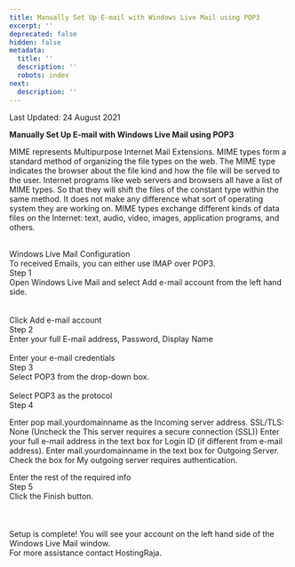 ```yaml
---
title: Manually Set Up E-mail with Windows Live Mail using POP3
excerpt: ''
deprecated: false
hidden: false
metadata:
  title: ''
  description: ''
  robots: index
next:
  description: ''
---
```


<span class="icon-calendar" aria-hidden="true"></span>

Last Updated: 24 August 2021 

<div itemprop="articleBody">
<div class="hostingraja-forum-article">
<strong><span style={{fontSize: "x-large"}}>Manually Set Up E-mail with Windows Live Mail using POP3</span></strong>
<br />
<p><span data-sheets-value="{&quot;1&quot;:2,&quot;2&quot;:&quot;MIME represents Multipurpose Internet Mail Extensions. MIME types form a standard method of organizing the file types on the web. The MIME type indicates the browser about the file kind and how the file will be served to the user. Internet programs like web servers and browsers all have a list of MIME types. So that they will shift the files of the constant type within the same method. It does not make any difference what sort of operating system they are working on.  MIME types exchange different kinds of data files on the Internet: text, audio, video, images, application programs, and others.&quot;}" data-sheets-userformat="{&quot;2&quot;:897,&quot;3&quot;:{&quot;1&quot;:0},&quot;10&quot;:1,&quot;11&quot;:4,&quot;12&quot;:0}">MIME represents Multipurpose Internet Mail Extensions. MIME types form a standard method of organizing the file types on the web. The MIME type indicates the browser about the file kind and how the file will be served to the user. Internet programs like web servers and browsers all have a list of MIME types. So that they will shift the files of the constant type within the same method. It does not make any difference what sort of operating system they are working on. MIME types exchange different kinds of data files on the Internet: text, audio, video, images, application programs, and others.</span></p>
<br />
<div class="hostingraja-forum-article-inner-div">
<div class="hostingraja-forum-article-contents">
<div class="hostingraja-forum-article-content"><span style={{fontWeight: "bold"}}>Windows Live Mail Configuration</span></div>
<div class="hostingraja-forum-article-content">To received Emails, you can either use IMAP over POP3.</div>
<div class="hostingraja-forum-article-content"><span style={{fontWeight: "bold"}}><span style={{fontSize: "large"}}>Step 1</span></span><br /> Open Windows Live Mail and select <span style={{fontWeight: "bold"}}>Add e-mail account</span> from the left hand side. <br /> <br /> <br /> Click Add e-mail account</div>
<div class="hostingraja-forum-article-content"><span style={{fontWeight: "bold"}}><span style={{fontSize: "large"}}>Step 2</span></span><br /> Enter your <span style={{fontWeight: "bold"}}>full E-mail address, Password, Display Name</span> <br /> <br /> </div>
<div class="hostingraja-forum-article-content">Enter your e-mail credentials</div>
<div class="hostingraja-forum-article-content"><span style={{fontWeight: "bold"}}><span style={{fontSize: "large"}}>Step 3</span></span><br /> Select <span style={{fontWeight: "bold"}}>POP3 </span>from the drop-down box. <br /> <br /> </div>
<div class="hostingraja-forum-article-content">Select POP3 as the protocol</div>
<div class="hostingraja-forum-article-content"><span style={{fontWeight: "bold"}}><span style={{fontSize: "large"}}>Step 4</span></span><br />

Enter pop mail.yourdomainname as the Incoming server address.
SSL/TLS: None (Uncheck the This server requires a secure connection (SSL))
Enter your full e-mail address in the text box for Login ID (if different from e-mail address).
Enter mail.yourdomainname in the text box for Outgoing Server.
Check the box for My outgoing server requires authentication.

</div>
<div class="hostingraja-forum-article-content">Enter the rest of the required info</div>
<div class="hostingraja-forum-article-content"><span style={{fontWeight: "bold"}}><span style={{fontSize: "large"}}>Step 5</span></span><br /> Click the <span style={{fontWeight: "bold"}}>Finish </span>button. <br /> <br /> <br /> <br /> <span style={{fontWeight: "bold"}}>Setup is complete!</span> You will see your account on the left hand side of the Windows Live Mail window.</div>
<div class="hostingraja-forum-article-content">For more assistance contact HostingRaja.</div>
</div>
</div>
</div> </div>
</div>